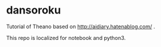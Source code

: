 # dansoroku

Tutorial of Theano based on http://aidiary.hatenablog.com/ .

This repo is localized for notebook and python3.